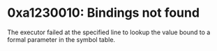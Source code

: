 # 0xa1230010: Bindings not found

The executor failed at the specified line to lookup the value bound to a formal parameter in the symbol table.
